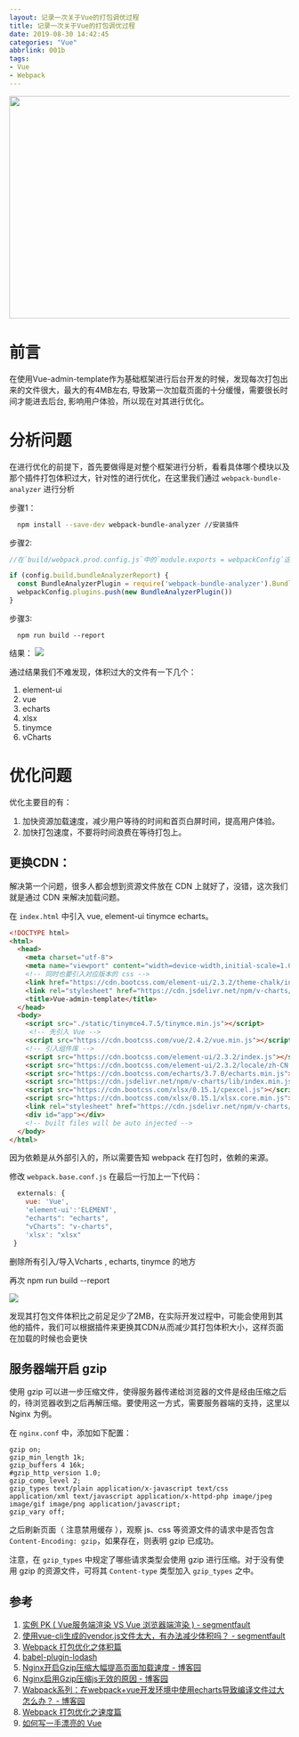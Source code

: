 ```yaml
---
layout: 记录一次关于Vue的打包调优过程
title: 记录一次关于Vue的打包调优过程
date: 2019-08-30 14:42:45
categories: "Vue"
abbrlink: 001b
tags: 
- Vue
- Webpack
---
```


<img src="http://images.linyiyuan.top/webpack.png" style="width:900px;height:400px" />

# 前言

在使用Vue-admin-template作为基础框架进行后台开发的时候，发现每次打包出来的文件很大，最大的有4MB左右, 导致第一次加载页面的十分缓慢，需要很长时间才能进去后台, 影响用户体验，所以现在对其进行优化。

<!--less-->

# 分析问题
在进行优化的前提下，首先要做得是对整个框架进行分析，看看具体哪个模块以及那个插件打包体积过大，针对性的进行优化，在这里我们通过 `webpack-bundle-analyzer` 进行分析

步骤1：
```bash
  npm install --save-dev webpack-bundle-analyzer //安装插件
```

步骤2:
```javascript
//在`build/webpack.prod.config.js`中的`module.exports = webpackConfig`这句话的上面增加

if (config.build.bundleAnalyzerReport) {
  const BundleAnalyzerPlugin = require('webpack-bundle-analyzer').BundleAnalyzerPlugin
  webpackConfig.plugins.push(new BundleAnalyzerPlugin())
}
```

步骤3:
```shell
  npm run build --report
```

结果：
![](http://images.linyiyuan.top/%E5%BE%AE%E4%BF%A1%E5%9B%BE%E7%89%87_20190830155242.png)

通过结果我们不难发现，体积过大的文件有一下几个：
1. element-ui
2. vue
3. echarts
4. xlsx
5. tinymce
6. vCharts

# 优化问题

优化主要目的有：

1.  加快资源加载速度，减少用户等待的时间和首页白屏时间，提高用户体验。
2.  加快打包速度，不要将时间浪费在等待打包上。

## 更换CDN：

解决第一个问题，很多人都会想到资源文件放在 CDN 上就好了，没错，这次我们就是通过 CDN 来解决加载问题。

在 `index.html` 中引入 vue, element-ui tinymce echarts。

```html
<!DOCTYPE html>
<html>
  <head>
    <meta charset="utf-8">
    <meta name="viewport" content="width=device-width,initial-scale=1.0">
    <!-- 同时也要引入对应版本的 css -->
    <link href="https://cdn.bootcss.com/element-ui/2.3.2/theme-chalk/index.css" rel="external nofollow" rel="stylesheet">
    <link rel="stylesheet" href="https://cdn.jsdelivr.net/npm/v-charts/lib/style.min.css">
    <title>Vue-admin-template</title>
  </head>
  <body>
    <script src="./static/tinymce4.7.5/tinymce.min.js"></script>
     <!-- 先引入 Vue -->
    <script src="https://cdn.bootcss.com/vue/2.4.2/vue.min.js"></script>
    <!-- 引入组件库 -->
    <script src="https://cdn.bootcss.com/element-ui/2.3.2/index.js"></script>
    <script src="https://cdn.bootcss.com/element-ui/2.3.2/locale/zh-CN.min.js"></script>
    <script src="https://cdn.bootcss.com/echarts/3.7.0/echarts.min.js"></script>
    <script src="https://cdn.jsdelivr.net/npm/v-charts/lib/index.min.js"></script>
    <script src="https://cdn.bootcss.com/xlsx/0.15.1/cpexcel.js"></script>
    <script src="https://cdn.bootcss.com/xlsx/0.15.1/xlsx.core.min.js"></script>
    <link rel="stylesheet" href="https://cdn.jsdelivr.net/npm/v-charts/lib/style.min.css">
    <div id="app"></div>
    <!-- built files will be auto injected -->
  </body>
</html>


```

因为依赖是从外部引入的，所以需要告知 webpack 在打包时，依赖的来源。

修改 `webpack.base.conf.js` 在最后一行加上一下代码：

```javascript
  externals: {
    vue: 'Vue',
    'element-ui':'ELEMENT',
    "echarts": "echarts",
    "vCharts": "v-charts",
    'xlsx': "xlsx"
 }
```

删除所有引入/导入Vcharts , echarts, tinymce 的地方

再次 npm run build --report 

![](http://images.linyiyuan.top/%E5%BE%AE%E4%BF%A1%E5%9B%BE%E7%89%87_20190902113040.png)

发现其打包文件体积比之前足足少了2MB，在实际开发过程中，可能会使用到其他的插件，我们可以根据插件来更换其CDN从而减少其打包体积大小，这样页面在加载的时候也会更快

## 服务器端开启 gzip
使用 gzip 可以进一步压缩文件，使得服务器传递给浏览器的文件是经由压缩之后的，待浏览器收到之后再解压缩。要使用这一方式，需要服务器端的支持，这里以 Nginx 为例。

在 `nginx.conf` 中，添加如下配置：

```shell
gzip on;
gzip_min_length 1k;
gzip_buffers 4 16k;
#gzip_http_version 1.0;
gzip_comp_level 2;
gzip_types text/plain application/x-javascript text/css application/xml text/javascript application/x-httpd-php image/jpeg image/gif image/png application/javascript;
gzip_vary off;
```

之后刷新页面（ 注意禁用缓存 ），观察 js、css 等资源文件的请求中是否包含 `Content-Encoding: gzip`，如果存在，则表明 gzip 已成功。

注意，在 `gzip_types` 中规定了哪些请求类型会使用 gzip 进行压缩。对于没有使用 gzip 的资源文件，可将其 `Content-type` 类型加入 `gzip_types` 之中。

## 参考

1.  [实例 PK ( Vue服务端渲染 VS Vue 浏览器端渲染 ) - segmentfault](https://segmentfault.com/a/1190000008795113)
2.  [使用vue-cli生成的vendor.js文件太大，有办法减少体积吗？ - segmentfault](https://segmentfault.com/q/1010000008832754)
3.  [Webpack 打包优化之体积篇](http://jeffjade.com/2017/08/06/124-webpack-packge-optimization-for-volume/)
4.  [babel-plugin-lodash](https://www.npmjs.com/package/babel-plugin-lodash)
5.  [Nginx开启Gzip压缩大幅提高页面加载速度 - 博客园](http://www.cnblogs.com/mitang/p/4477220.html)
6.  [Nginx启用Gzip压缩js无效的原因 - 博客园](http://www.cnblogs.com/youlechang123/p/5345852.html)
7.  [Wabpack系列：在webpack+vue开发环境中使用echarts导致编译文件过大怎么办？ - 博客园](http://www.cnblogs.com/strinkbug/p/5786222.html)
8.  [Webpack 打包优化之速度篇](http://jeffjade.com/2017/08/12/125-webpack-package-optimization-for-speed/)
9.  [如何写一手漂亮的 Vue](http://jeffjade.com/2017/03/11/120-how-to-write-vue-better/)
